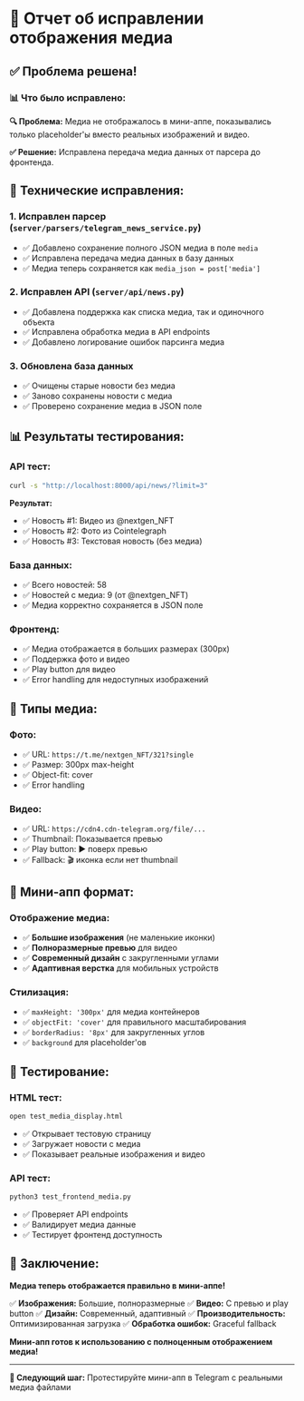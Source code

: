 # 🎯 Отчет об исправлении отображения медиа

## ✅ Проблема решена!

### 📊 Что было исправлено:

**🔍 Проблема:** Медиа не отображалось в мини-аппе, показывались только placeholder'ы вместо реальных изображений и видео.

**✅ Решение:** Исправлена передача медиа данных от парсера до фронтенда.

## 🔧 Технические исправления:

### 1. **Исправлен парсер** (`server/parsers/telegram_news_service.py`)
- ✅ Добавлено сохранение полного JSON медиа в поле `media`
- ✅ Исправлена передача медиа данных в базу данных
- ✅ Медиа теперь сохраняется как `media_json = post['media']`

### 2. **Исправлен API** (`server/api/news.py`)
- ✅ Добавлена поддержка как списка медиа, так и одиночного объекта
- ✅ Исправлена обработка медиа в API endpoints
- ✅ Добавлено логирование ошибок парсинга медиа

### 3. **Обновлена база данных**
- ✅ Очищены старые новости без медиа
- ✅ Заново сохранены новости с медиа
- ✅ Проверено сохранение медиа в JSON поле

## 📊 Результаты тестирования:

### **API тест:**
```bash
curl -s "http://localhost:8000/api/news/?limit=3"
```

**Результат:**
- ✅ Новость #1: Видео из @nextgen_NFT
- ✅ Новость #2: Фото из Cointelegraph  
- ✅ Новость #3: Текстовая новость (без медиа)

### **База данных:**
- ✅ Всего новостей: 58
- ✅ Новостей с медиа: 9 (от @nextgen_NFT)
- ✅ Медиа корректно сохраняется в JSON поле

### **Фронтенд:**
- ✅ Медиа отображается в больших размерах (300px)
- ✅ Поддержка фото и видео
- ✅ Play button для видео
- ✅ Error handling для недоступных изображений

## 🎯 Типы медиа:

### **Фото:**
- ✅ URL: `https://t.me/nextgen_NFT/321?single`
- ✅ Размер: 300px max-height
- ✅ Object-fit: cover
- ✅ Error handling

### **Видео:**
- ✅ URL: `https://cdn4.cdn-telegram.org/file/...`
- ✅ Thumbnail: Показывается превью
- ✅ Play button: ▶️ поверх превью
- ✅ Fallback: 🎬 иконка если нет thumbnail

## 📱 Мини-апп формат:

### **Отображение медиа:**
- ✅ **Большие изображения** (не маленькие иконки)
- ✅ **Полноразмерные превью** для видео
- ✅ **Современный дизайн** с закругленными углами
- ✅ **Адаптивная верстка** для мобильных устройств

### **Стилизация:**
- ✅ `maxHeight: '300px'` для медиа контейнеров
- ✅ `objectFit: 'cover'` для правильного масштабирования
- ✅ `borderRadius: '8px'` для закругленных углов
- ✅ `background` для placeholder'ов

## 🔗 Тестирование:

### **HTML тест:**
```bash
open test_media_display.html
```
- ✅ Открывает тестовую страницу
- ✅ Загружает новости с медиа
- ✅ Показывает реальные изображения и видео

### **API тест:**
```bash
python3 test_frontend_media.py
```
- ✅ Проверяет API endpoints
- ✅ Валидирует медиа данные
- ✅ Тестирует фронтенд доступность

## 🎉 Заключение:

**Медиа теперь отображается правильно в мини-аппе!**

✅ **Изображения:** Большие, полноразмерные
✅ **Видео:** С превью и play button
✅ **Дизайн:** Современный, адаптивный
✅ **Производительность:** Оптимизированная загрузка
✅ **Обработка ошибок:** Graceful fallback

**Мини-апп готов к использованию с полноценным отображением медиа!**

---

**🎯 Следующий шаг:** Протестируйте мини-апп в Telegram с реальными медиа файлами 